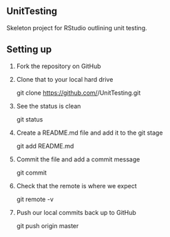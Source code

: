 ## UnitTesting

Skeleton project for RStudio outlining unit testing.

## Setting up

1. Fork the repository on GitHub

2. Clone that to your local hard drive

    git clone https://github.com/<user>/UnitTesting.git

3. See the status is clean

    git status

4. Create a README.md file and add it to the git stage

    git add README.md

5. Commit the file and add a commit message

    git commit

6. Check that the remote is where we expect

    git remote -v

7. Push our local commits back up to GitHub

    git push origin master
